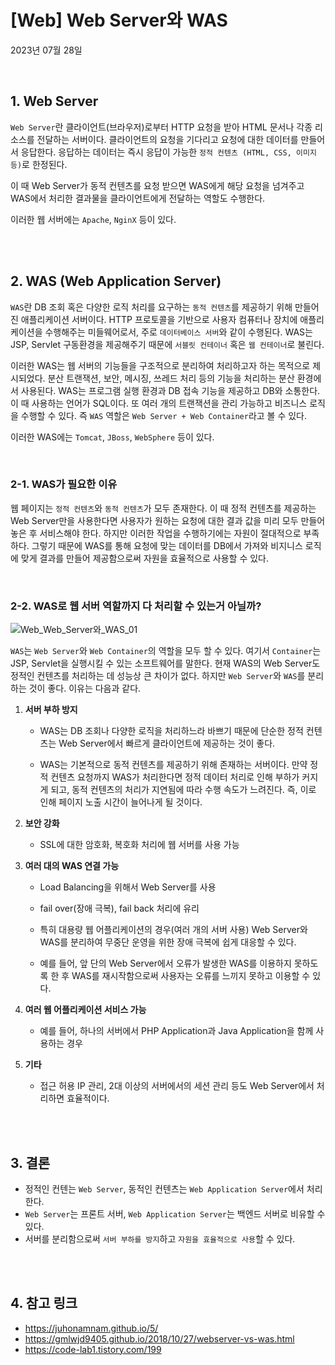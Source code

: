 # **[Web] Web Server와 WAS**

2023년 07월 28일

<br>

## **1. Web Server**

`Web Server`란 클라이언트(브라우저)로부터 HTTP 요청을 받아 HTML 문서나 각종 리소스를 전달하는 서버이다. 클라이언트의 요청을 기다리고 요청에 대한 데이터를 만들어서 응답한다. 응답하는 데이터는 즉시 응답이 가능한 `정적 컨텐츠 (HTML, CSS, 이미지 등)`로 한정된다.

이 때 Web Server가 동적 컨텐츠를 요청 받으면 WAS에게 해당 요청을 넘겨주고 WAS에서 처리한 결과물을 클라이언트에게 전달하는 역할도 수행한다.

이러한 웹 서버에는 `Apache`, `NginX` 등이 있다.

<br>
<br>

## **2. WAS (Web Application Server)**

`WAS`란 DB 조회 혹은 다양한 로직 처리를 요구하는 `동적 컨텐츠`를 제공하기 위해 만들어진 애플리케이션 서버이다. HTTP 프로토콜을 기반으로 사용자 컴퓨터나 장치에 애플리케이션을 수행해주는 미들웨어로서, 주로 `데이터베이스 서버`와 같이 수행된다. WAS는 JSP, Servlet 구동환경을 제공해주기 때문에 `서블릿 컨테이너` 혹은 `웹 컨테이너`로 불린다.

이러한 WAS는 웹 서버의 기능들을 구조적으로 분리하여 처리하고자 하는 목적으로 제시되었다. 분산 트랜잭션, 보안, 메시징, 쓰레드 처리 등의 기능을 처리하는 분산 환경에서 사용된다. WAS는 프로그램 실행 환경과 DB 접속 기능을 제공하고 DB와 소통한다. 이 때 사용하는 언어가 SQL이다. 또 여러 개의 트랜잭션을 관리 가능하고 비즈니스 로직을 수행할 수 있다. 즉 `WAS` 역할은 `Web Server + Web Container`라고 볼 수 있다.

이러한 WAS에는 `Tomcat`, `JBoss`, `WebSphere` 등이 있다.

<br>

### **2-1. WAS가 필요한 이유**

웹 페이지는 `정적 컨텐츠`와 `동적 컨텐츠`가 모두 존재한다. 이 때 정적 컨텐츠를 제공하는 Web Server만을 사용한다면 사용자가 원하는 요청에 대한 결과 값을 미리 모두 만들어놓은 후 서비스해야 한다. 하지만 이러한 작업을 수행하기에는 자원이 절대적으로 부족하다. 그렇기 때문에 WAS를 통해 요청에 맞는 데이터를 DB에서 가져와 비지니스 로직에 맞게 결과를 만들어 제공함으로써 자원을 효율적으로 사용할 수 있다.

<br>

### **2-2. WAS로 웹 서버 역할까지 다 처리할 수 있는거 아닐까?**

![Web_Web_Server와_WAS_01](https://github.com/Yu-jae-min/Basic-concept/assets/85284246/e4613650-d3ce-4048-8044-2c5c2fe6de77)

`WAS`는 `Web Server`와 `Web Container`의 역할을 모두 할 수 있다. 여기서 `Container`는 JSP, Servlet을 실행시킬 수 있는 소프트웨어를 말한다. 현재 WAS의 Web Server도 정적인 컨텐츠를 처리하는 데 성능상 큰 차이가 없다. 하지만 `Web Server`와 `WAS`를 분리하는 것이 좋다. 이유는 다음과 같다.

1. **서버 부하 방지**

   - WAS는 DB 조회나 다양한 로직을 처리하느라 바쁘기 때문에 단순한 정적 컨텐츠는 Web Server에서 빠르게 클라이언트에 제공하는 것이 좋다.

   - WAS는 기본적으로 동적 컨텐츠를 제공하기 위해 존재하는 서버이다. 만약 정적 컨텐츠 요청까지 WAS가 처리한다면 정적 데이터 처리로 인해 부하가 커지게 되고, 동적 컨텐츠의 처리가 지연됨에 따라 수행 속도가 느려진다. 즉, 이로 인해 페이지 노출 시간이 늘어나게 될 것이다.

2. **보안 강화**

   - SSL에 대한 암호화, 복호화 처리에 웹 서버를 사용 가능

3. **여러 대의 WAS 연결 가능**

   - Load Balancing을 위해서 Web Server를 사용

   - fail over(장애 극복), fail back 처리에 유리

   - 특히 대용량 웹 어플리케이션의 경우(여러 개의 서버 사용) Web Server와 WAS를 분리하여 무중단 운영을 위한 장애 극복에 쉽게 대응할 수 있다.

   - 예를 들어, 앞 단의 Web Server에서 오류가 발생한 WAS를 이용하지 못하도록 한 후 WAS를 재시작함으로써 사용자는 오류를 느끼지 못하고 이용할 수 있다.

4. **여러 웹 어플리케이션 서비스 가능**

   - 예를 들어, 하나의 서버에서 PHP Application과 Java Application을 함께 사용하는 경우

5. **기타**

   - 접근 허용 IP 관리, 2대 이상의 서버에서의 세션 관리 등도 Web Server에서 처리하면 효율적이다.

<br>
<br>

## **3. 결론**

- 정적인 컨텐는 `Web Server`, 동적인 컨텐츠는 `Web Application Server`에서 처리한다.
- `Web Server`는 프론트 서버, `Web Application Server`는 백엔드 서버로 비유할 수 있다.
- 서버를 분리함으로써 `서버 부하를 방지`하고 `자원을 효율적으로 사용`할 수 있다.

<br>
<br>

## **4. 참고 링크**

- https://juhonamnam.github.io/5/
- https://gmlwjd9405.github.io/2018/10/27/webserver-vs-was.html
- https://code-lab1.tistory.com/199

<br>
